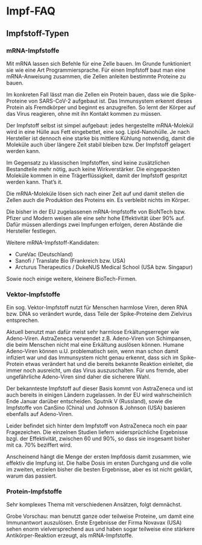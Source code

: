 # Impf-FAQ

## Impfstoff-Typen

### mRNA-Impfstoffe

Mit mRNA lassen sich Befehle für eine Zelle bauen. Im Grunde funktioniert sie wie eine Art Programmiersprache. Für einen Impfstoff baut man eine mRNA-Anweisung zusammen, die Zellen anleiten bestimmte Proteine zu bauen.

Im konkreten Fall lässt man die Zellen ein Protein bauen, dass wie die Spike-Proteine von SARS-CoV-2 aufgebaut ist. Das Immunsystem erkennt dieses Protein als Fremdkörper und beginnt es anzugreifen. So lernt der Körper auf das Virus reagieren, ohne mit ihn Kontakt kommen zu müssen.

Der Impfstoff selbst ist simpel aufgebaut: jedes hergestellte mRNA-Molekül wird in eine Hülle aus Fett eingebettet, eine sog. Lipid-Nanohülle. Je nach Hersteller ist dennoch eine starke bis mittlere Kühlung notwendig, damit die Moleküle auch über längere Zeit stabil bleiben bzw. Der Impfstoff gelagert werden kann.

Im Gegensatz zu klassischen Impfstoffen, sind keine zusätzlichen Bestandteile mehr nötig, auch keine Wirkverstärker. Die eingepackten Moleküle kommen in eine Trägerflüssigkeit, damit der Impfstoff gespritzt werden kann. That’s it.

Die mRNA-Moleküle lösen sich nach einer Zeit auf und damit stellen die Zellen auch die Produktion des Proteins ein. Es verbleibt nichts im Körper.

Die bisher in der EU zugelassenen mRNA-Impfstoffe von BioNTech bzw. Pfizer und Modern weisen alle eine sehr hohe Effektivität über 90% auf. Dafür müssen allerdings zwei Impfungen erfolgen, deren Abstände die Hersteller festlegen.

Weitere mRNA-Impfstoff-Kandidaten:

- CureVac (Deutschland)
- Sanofi / Translate Bio (Frankreich bzw. USA)
- Arcturus Therapeutics / DukeNUS Medical School (USA bzw. Singapur)

Sowie noch einige weitere, kleinere BioTech-Firmen.

### Vektor-Impfstoffe

Ein sog. Vektor-Impfstoff nutzt für Menschen harmlose Viren, deren RNA bzw. DNA so verändert wurde, dass Teile der Spike-Proteine dem Zielvirus entsprechen.

Aktuell benutzt man dafür meist sehr harmlose Erkältungserreger wie Adeno-Viren. AstraZeneca verwendet z.B. Adeno-Viren von Schimpansen, die beim Menschen nicht mal eine Erkältung auslösen können. Humane Adeno-Viren können u.U. problematisch sein, wenn man schon damit infiziert war und das Immunsystem nicht genau erkennt, dass sich im Spike-Protein etwas verändert hat und die bereits bekannte Reaktion einleitet, die immer noch ausreicht, um das Virus auszuschalten. Für uns fremde, aber ungefährliche Adeno-Viren sind daher die sicherere Wahl.

Der bekannteste Impfstoff auf dieser Basis kommt von AstraZeneca und ist auch bereits in einigen Ländern zugelassen. In der EU wird wahrscheinlich Ende Januar darüber entscheiden. Sputnik V (Russland), sowie die Impfstoffe von CanSino (China) und Johnson & Johnson (USA) basieren ebenfalls auf Adeno-Viren.

Leider befindet sich hinter dem Impfstoff von AstraZeneca noch ein paar Fragezeichen. Die einzelnen Studien liefern widersprüchliche Ergebnisse bzgl. der Effektivität, zwischen 60 und 90%, so dass sie insgesamt bisher mit ca. 70% beziffert wird.

Anscheinend hängt die Menge der ersten Impfdosis damit zusammen, wie effektiv die Impfung ist. Die halbe Dosis im ersten Durchgang und die volle im zweiten, erzielen bisher die besten Ergebnisse, aber es ist nicht geklärt, warum das passiert.

### Protein-Impfstoffe

Sehr komplexes Thema mit verschiedenen Ansätzen, folgt demnächst.

Grobe Vorschau: man benutzt ganze oder teilweise Proteine, um damit eine Immunantwort auszulösen. Erste Ergebnisse der Firma Novavax (USA) sehen enorm vielversprechend aus und haben sogar teilweise eine stärkere Antikörper-Reaktion erzeugt, als mRNA-Impfstoffe.
